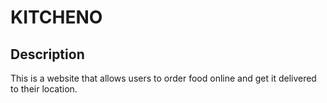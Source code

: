 # KITCHENO

## Description

This is a website that allows users to order food online and get it delivered to their location.
